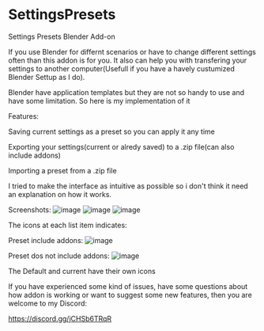 # SettingsPresets
Settings Presets Blender Add-on

If you use Blender for differnt scenarios or have to change different settings often than this addon is for you. It also can help you with transfering your settings to another computer(Usefull if you have a havely custumized Blender Settup as I do).

Blender have application templates but they are not so handy to use and have some limitation. So here is my implementation of it

Features:

Saving current settings as a preset so you can apply it any time

Exporting your settings(current or alredy saved) to a .zip file(can also include addons)

Importing a preset from a .zip file

I tried to make the interface as intuitive as possible so i don't think it need an explanation on how it works.

Screenshots:
![image](https://github.com/Upstart11/SettingsPresets/assets/144837821/f5fa73d0-794a-46de-ac37-625bdaebfcc3)
![image](https://github.com/Upstart11/SettingsPresets/assets/144837821/96286e47-a9fd-4a2a-bf9a-843db5bae7ed)
![image](https://github.com/Upstart11/SettingsPresets/assets/144837821/163b0d06-58e2-489f-be62-c02c288fe9af)


The icons at each list item indicates:

Preset include addons:
![image](https://github.com/Upstart11/SettingsPresets/assets/144837821/098e67ba-0c0f-475a-a677-fa6c0b692185)


Preset dos not include addons:
![image](https://github.com/Upstart11/SettingsPresets/assets/144837821/3d5666f5-1ca9-4645-9f34-62e029af45f0)


The Default and current have their own icons


If you have experienced some kind of issues, have some questions about how addon is working or want to suggest some new features, then you are welcome to my Discord:

https://discord.gg/jCHSb6TRqR
